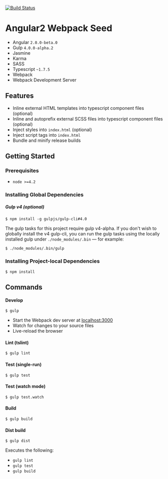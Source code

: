 [![Build Status](https://travis-ci.org/r-park/angular2-webpack-seed.svg?branch=master)](https://travis-ci.org/r-park/angular2-webpack-seed)


# Angular2 Webpack Seed

- Angular `2.0.0-beta.0`
- Gulp `4.0.0-alpha.2`
- Jasmine
- Karma
- SASS
- Typescript `~1.7.5`
- Webpack
- Webpack Development Server


## Features
- Inline external HTML templates into typescript component files (optional)
- Inline and autoprefix external SCSS files into typescript component files (optional)
- Inject styles into `index.html` (optional)
- Inject script tags into `index.html`
- Bundle and minify release builds


## Getting Started
### Prerequisites
- `node >=4.2`

### Installing Global Dependencies
##### Gulp v4 (optional)
```shell
$ npm install -g gulpjs/gulp-cli#4.0
```
The gulp tasks for this project require gulp v4-alpha. If you don't wish to globally install the v4 gulp-cli, you can run the gulp tasks using the locally installed gulp under `./node_modules/.bin` — for example:
```shell
$ ./node_modules/.bin/gulp
```


### Installing Project-local Dependencies
```shell
$ npm install
```


## Commands
#### Develop
```shell
$ gulp
```

- Start the Webpack dev server at <a href="http://localhost:3000" target="_blank">localhost:3000</a>
- Watch for changes to your source files
- Live-reload the browser

#### Lint (tslint)
```shell
$ gulp lint
```

#### Test (single-run)
```shell
$ gulp test
```

#### Test (watch mode)
```shell
$ gulp test.watch
```

#### Build
```shell
$ gulp build
```

#### Dist build
```shell
$ gulp dist
```
Executes the following:
- `gulp lint`
- `gulp test`
- `gulp build`
